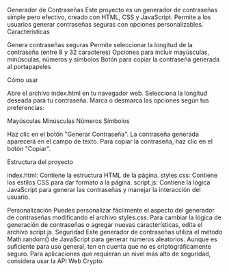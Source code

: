 Generador de Contraseñas
Este proyecto es un generador de contraseñas simple pero efectivo, creado con HTML, CSS y JavaScript. Permite a los usuarios generar contraseñas seguras con opciones personalizables.
Características

Genera contraseñas seguras
Permite seleccionar la longitud de la contraseña (entre 8 y 32 caracteres)
Opciones para incluir mayúsculas, minúsculas, números y símbolos
Botón para copiar la contraseña generada al portapapeles

Cómo usar

Abre el archivo index.html en tu navegador web.
Selecciona la longitud deseada para tu contraseña.
Marca o desmarca las opciones según tus preferencias:

Mayúsculas
Minúsculas
Números
Símbolos


Haz clic en el botón "Generar Contraseña".
La contraseña generada aparecerá en el campo de texto.
Para copiar la contraseña, haz clic en el botón "Copiar".

Estructura del proyecto

index.html: Contiene la estructura HTML de la página.
styles.css: Contiene los estilos CSS para dar formato a la página.
script.js: Contiene la lógica JavaScript para generar las contraseñas y manejar la interacción del usuario.

Personalización
Puedes personalizar fácilmente el aspecto del generador de contraseñas modificando el archivo styles.css. Para cambiar la lógica de generación de contraseñas o agregar nuevas características, edita el archivo script.js.
Seguridad
Este generador de contraseñas utiliza el método Math.random() de JavaScript para generar números aleatorios. Aunque es suficiente para uso general, ten en cuenta que no es criptográficamente seguro. Para aplicaciones que requieran un nivel más alto de seguridad, considera usar la API Web Crypto.
